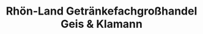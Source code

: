 ---
title: "Rhön-Land Getränkefachgroßhandel Geis & Klamann"
url: /sandberg/rhoen-land-getraenkefachgrosshandel-geis-und-klamann/
shop: Getränke
---